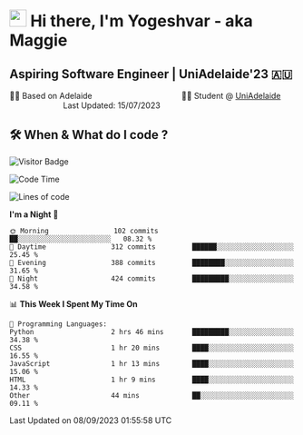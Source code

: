 <h1><img src="https://emojis.slackmojis.com/emojis/images/1531849430/4246/blob-sunglasses.gif?1531849430" width="30"/> Hi there, I'm Yogeshvar - aka Maggie</h1>

## Aspiring Software Engineer | UniAdelaide'23 🇦🇺  
🏂🏻  Based on Adelaide &nbsp;&nbsp;&nbsp;&nbsp;&nbsp;&nbsp;&nbsp;&nbsp;&nbsp;&nbsp;&nbsp;&nbsp;&nbsp;&nbsp;&nbsp;&nbsp;&nbsp;&nbsp;&nbsp;&nbsp;&nbsp;&nbsp;&nbsp;&nbsp;&nbsp;&nbsp;&nbsp;&nbsp;&nbsp;&nbsp;&nbsp;&nbsp;&nbsp;&nbsp;&nbsp;&nbsp;&nbsp;&nbsp;&nbsp;👨‍💻 Student @ [UniAdelaide](https://www.adelaide.edu.au)   &nbsp;&nbsp;&nbsp;&nbsp;&nbsp;&nbsp;&nbsp;&nbsp;&nbsp;&nbsp;&nbsp;&nbsp;&nbsp;&nbsp;&nbsp;&nbsp;&nbsp;&nbsp;&nbsp;&nbsp;&nbsp;&nbsp;&nbsp;&nbsp;Last Updated: 15/07/2023

## 🛠 When & What do I code ?  

![Visitor Badge](https://visitor-badge.feriirawann.repl.co?username=yogeshvar&repo=yogeshvar&label=Visitors&style=plastic&color=%23457BFF&contentType=svg)

<!--START_SECTION:waka-->
![Code Time](http://img.shields.io/badge/Code%20Time-2%2C295%20hrs%2012%20mins-blue)

![Lines of code](https://img.shields.io/badge/From%20Hello%20World%20I%27ve%20Written-4.0%20million%20lines%20of%20code-blue)

**I'm a Night 🦉** 

```text
🌞 Morning                102 commits         ██░░░░░░░░░░░░░░░░░░░░░░░   08.32 % 
🌆 Daytime                312 commits         ██████░░░░░░░░░░░░░░░░░░░   25.45 % 
🌃 Evening                388 commits         ████████░░░░░░░░░░░░░░░░░   31.65 % 
🌙 Night                  424 commits         █████████░░░░░░░░░░░░░░░░   34.58 % 
```


📊 **This Week I Spent My Time On** 

```text
💬 Programming Languages: 
Python                   2 hrs 46 mins       █████████░░░░░░░░░░░░░░░░   34.38 % 
CSS                      1 hr 20 mins        ████░░░░░░░░░░░░░░░░░░░░░   16.55 % 
JavaScript               1 hr 13 mins        ████░░░░░░░░░░░░░░░░░░░░░   15.06 % 
HTML                     1 hr 9 mins         ████░░░░░░░░░░░░░░░░░░░░░   14.33 % 
Other                    44 mins             ██░░░░░░░░░░░░░░░░░░░░░░░   09.11 % 
```


 Last Updated on 08/09/2023 01:55:58 UTC
<!--END_SECTION:waka-->
